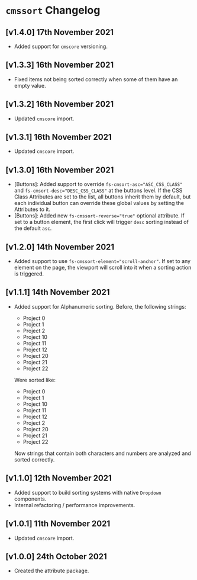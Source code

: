 # `cmssort` Changelog

## [v1.4.0] 17th November 2021

- Added support for `cmscore` versioning.

## [v1.3.3] 16th November 2021

- Fixed items not being sorted correctly when some of them have an empty value.

## [v1.3.2] 16th November 2021

- Updated `cmscore` import.

## [v1.3.1] 16th November 2021

- Updated `cmscore` import.

## [v1.3.0] 16th November 2021

- [Buttons]: Added support to override `fs-cmsort-asc="ASC_CSS_CLASS"` and `fs-cmsort-desc="DESC_CSS_CLASS"` at the buttons level.
  If the CSS Class Attributes are set to the list, all buttons inherit them by default, but each individual button can override these global values by setting the Attributes to it.
- [Buttons]: Added new `fs-cmssort-reverse="true"` optional attribute. If set to a button element, the first click will trigger `desc` sorting instead of the default `asc`.

## [v1.2.0] 14th November 2021

- Added support to use `fs-cmssort-element="scroll-anchor"`.
  If set to any element on the page, the viewport will scroll into it when a sorting action is triggered.

## [v1.1.1] 14th November 2021

- Added support for Alphanumeric sorting. Before, the following strings:

  - Project 0
  - Project 1
  - Project 2
  - Project 10
  - Project 11
  - Project 12
  - Project 20
  - Project 21
  - Project 22

  Were sorted like:

  - Project 0
  - Project 1
  - Project 10
  - Project 11
  - Project 12
  - Project 2
  - Project 20
  - Project 21
  - Project 22

  Now strings that contain both characters and numbers are analyzed and sorted correctly.

## [v1.1.0] 12th November 2021

- Added support to build sorting systems with native `Dropdown` components.
- Internal refactoring / performance improvements.

## [v1.0.1] 11th November 2021

- Updated `cmscore` import.

## [v1.0.0] 24th October 2021

- Created the attribute package.
